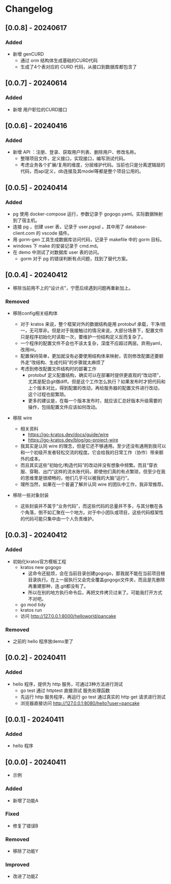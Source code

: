 # Changelog

## [0.0.8] - 20240617
### Added
- 新增 genCURD 
  - 通过 orm 结构体生成基础的CURD代码
  - 生成了4个表对应的 CURD 代码，从接口到数据库都包含了
  
## [0.0.7] - 20240614
### Added
- 新增 用户职位的CURD接口

## [0.0.6] - 20240416
### Added
- 新增 API ：注册、登录、获取用户列表、删除用户、修改名称。
    - 整理项目文件，定义接口，实现接口，编写测试代码。
    - 考虑业务各个扩展/复用的维度，分层维护代码。当前也只是分离逻辑层的代码，而api定义，db连接及其model等都是整个项目公用的。

## [0.0.5] - 20240414
### Added
- pg 使用 docker-compose 运行，参数记录于 gogogo.yaml。实际数据映射到了宿主机。
- 连接 pg ，创建 user 表，记录于 user.pgsql 。其中用了 database-client.com 的 vscode 插件。
- 用 gorm-gen 工具生成数据库访问代码，记录于 makefile 中的 gorm 目标。
- windows 下 make 的安装记录于 cmd.md。
- 在 demo 中测试了对数据库 user 表的访问。
    - gorm 对于 pg 的错误判断有点问题，找到了替代方案。

## [0.0.4] - 20240412 
- 移除当前用不上的“设计点”，宁愿后续遇到问题再重新加上。
### Removed
- 移除config相关结构体
    - 对于 kratos 来说，整个框架对外的数据结构是用 protobuf 承载，干净/统一，无可厚非。但是对于我接触过的情况来说，大部分场景下，配置文件只是程序初始化时读取一次，要维护一份结构定义反而复杂了。
    - 一个程序的配置文件不会也不该太复杂，深度不应超过两层。弃用yaml，改用ini。
    - 配置保持简单，更加就没有必要使用结构体来映射，否则修改配置还要额外走“改结构、生成代码”的步骤就太麻烦了
    - 考虑到修改配置文件结构时的部署工作
        - protobuf 定义配置结构，确实可以在部署时提供更直观的“改动项”，尤其是配合git做diff。但是这个工作怎么执行？如果发布时才把代码和上个版本对比，得到配置的改动，再给服务器的配置文件进行改动，这个过程也挺繁琐。
        - 更多的建议是，在每一个版本发布时，就应该汇总好版本升级需要的操作，包括配置文件应该如何改动。

- 移除 wire 
    - 相关资料
        - https://go-kratos.dev/docs/guide/wire
        - https://go-kratos.dev/blog/go-project-wire
    - 我其实是认同 wire 的理念，但是它还不够通用。至少还没有通用到我可以和一个初级开发者轻松交流的程度。它会给我的日常工作（协作）带来额外的成本。
    - 而且其实这些“初始化/构造代码”的改动并没有想象中频繁。而且“穿衣服、穿鞋、出门”这样的流水账代码，即使他们真的有点繁琐，但至少在我的思维里是很顺畅的，他们几乎可以被我的大脑“运行”。
    - 理所当然，如果在一个普遍了解并认同 wire 的团队中工作，我非常推荐。

- 移除一些对象封装
    - 这些封装并不属于“业务代码”，而这些代码的总量并不多，与其分散在各个角落，倒不如汇聚在一个地方。对于中小团队或项目，这些代码框架性的代码可能只集中由一个人负责维护。

## [0.0.3] - 20240412 
### Added
- 初始化kratos官方模板工程
    - kratos new gogogo
        - 这命令还挺烦，会在当前目录创建gogogo，那我就不能在当前项目根目录执行。在上一层执行又会完全覆盖gogogo文件夹，而且是先删除再重建那种，连.git都没有了。
        - 所以在别的地方执行命令后，再把文件拷贝过来了。可能我打开方式不对吧。
    - go mod tidy
    - kratos run
    - 访问 http://127.0.0.1:8000/helloworld/pancake

### Removed
- 之前的 hello 程序放demo里了

## [0.0.2] - 20240411 
### Added
- hello 程序，提供为 http 服务，可通过3种方法进行测试
    - go test 通过 httptest 直接测试 服务处理函数
    - 先运行 http 服务程序，再运行 go test 通过真实的 http get 请求进行测试
    - 浏览器直接访问 http://127.0.0.1:8080/hello?user=pancake

## [0.0.1] - 20240411 
### Added
- hello 程序

## [0.0.0] - 20240411 
- 示例

### Added
- 新增了功能A

### Fixed
- 修复了错误B

### Removed
- 移除了功能Y

### Improved
- 改进了功能Z
